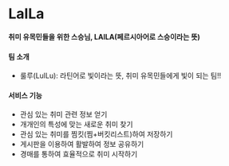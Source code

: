 # LalLa
**취미 유목민들을 위한 스승님, LAlLA(페르시아어로 스승이라는 뜻)**

#### 팀 소개
- 룰루(LulLu): 라틴어로 빛이라는 뜻, 취미 유목민들에게 빛이 되는 팀!!

#### 서비스 기능
- 관심 있는 취미 관련 정보 얻기
- 개개인의 특성에 맞는 새로운 취미 찾기
- 관심 있는 취미를 찜킷(찜+버킷리스트)하여 저장하기
- 게시판을 이용하여 활발하여 정보 공유하기
- 경매를 통하여 효율적으로 취미 시작하기

